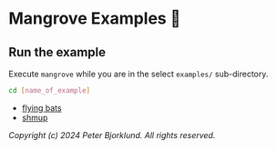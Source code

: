 # Mangrove Examples 🌳

## Run the example

Execute `mangrove` while you are in the select `examples/` sub-directory.

```bash
cd [name_of_example]
```

- [flying bats](flying_bats/)
- [shmup](shmup/)

_Copyright (c) 2024 Peter Bjorklund. All rights reserved._
